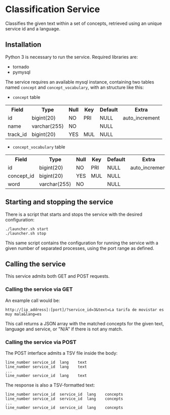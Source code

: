 Classification Service
======================

Classifies the given text within a set of concepts, retrieved using an unique
service id and a language.

Installation
------------

Python 3 is necessary to run the service. Required libraries are:
* tornado
* pymysql

The service requires an available mysql instance, containing two tables named
`concept` and `concept_vocabulary`, with an structure like this:
* `concept` table

<table>
	<tr>
		<th>Field</th>
		<th>Type</th>
		<th>Null</th>
		<th>Key</th>
		<th>Default</th>
		<th>Extra</th>
	</tr>
	<tr>
		<td>id</td>
		<td>bigint(20)</td>
		<td>NO</td>
		<td>PRI</td>
		<td>NULL</td>
		<td>auto_increment</td>
	</tr>
	<tr>
		<td>name</td>
		<td>varchar(255)</td>
		<td>NO</td>
		<td></td>
		<td>NULL</td>
		<td></td>
	</tr>
	<tr>
		<td>track_id</td>
		<td>bigint(20)</td>
		<td>YES</td>
		<td>MUL</td>
		<td>NULL</td>
		<td></td>
	</tr>
</table>

* `concept_vocabulary` table

<table>
<tr>
	<th>Field</th>
	<th>Type</th>
	<th>Null</th>
	<th>Key</th>
	<th>Default</th>
	<th>Extra</th>
</tr>
<tr>
	<td>id</td>
	<td>bigint(20)</td>
	<td>NO</td>
	<td>PRI</td>
	<td>NULL</td>
	<td>auto_increment</td>
</tr>
<tr>
	<td>concept_id</td>
	<td>bigint(20)</td>
	<td>YES</td>
	<td>MUL</td>
	<td>NULL</td>
	<td></td>
</tr>
<tr>
	<td>word</td>
	<td>varchar(255)</td>
	<td>NO</td>
	<td></td>
	<td>NULL</td>
	<td></td>
</tr>
</table>

Starting and stopping the service
---------------------------------

There is a script that starts and stops the service with the desired configuration:

	./launcher.sh start
	./launcher.sh stop

This same script contains the configuration for running the service with a given
number of separated processes, using the port range as defined.

Calling the service
-------------------

This service admits both GET and POST requests.

### Calling the service via GET

An example call would be:

	http://[ip_address]:[port]/?service_id=3&text=La tarifa de movistar es muy mala&lang=es

This call returns a JSON array with the matched concepts for the given text, language
and service, or "N/A" if there is not any match.

### Calling the service via POST

The POST interface admits a TSV file inside the body:

	line_number	service_id	lang	text
	line_number	service_id	lang	text
	...
	line_number	service_id	lang	text

The response is also a TSV-formatted text:

	line_number	service_id	service_id	lang	concepts
	line_number	service_id	service_id	lang	concepts
	...
	line_number	service_id	service_id	lang	concepts



